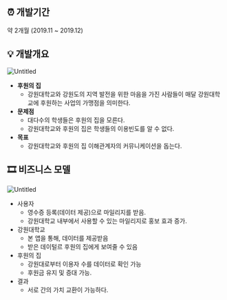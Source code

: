 ## ⏰ 개발기간

약 2개월 (2019.11 ~ 2019.12)

## 💡 개발개요

![Untitled](https://s3-us-west-2.amazonaws.com/secure.notion-static.com/2b168277-055d-46a1-9b3a-4e1a93ff311c/Untitled.png)

- **후원의 집**
    - 강원대학교와 강원도의 지역 발전을 위한 마음을 가진 사람들이 매달 강원대학교에 후원하는 사업의 가맹점을 의미한다.
- **문제점**
    - 대다수의 학생들은 후원의 집을 모른다.
    - 강원대학교와 후원의 집은 학생들의 이용빈도를 알 수 없다.
- **목표**
    - 강원대학교와 후원의 집 이해관계자의 커뮤니케이션을 돕는다.
    

## 🎞 비즈니스 모델

![Untitled](https://s3-us-west-2.amazonaws.com/secure.notion-static.com/f3c16a9a-4534-4334-96ee-6fbed1728d13/Untitled.png)

- 사용자
    - 영수증 등록(데이터 제공)으로 마일리지를 받음.
    - 강원대학교 내부에서 사용할 수 있는 마일리지로 홍보 효과 증가.
- 강원대학교
    - 본 앱을 통해, 데이터를 제공받음
    - 받은 데이털르 후원의 집에게 보여줄 수 있음
- 후원의 집
    - 강원대로부터 이용자 수를 데이터로 확인 가능
    - 후원금 유지 및 증대 가능.
- 결과
    - 서로 간의 가치 교환이 가능하다.
